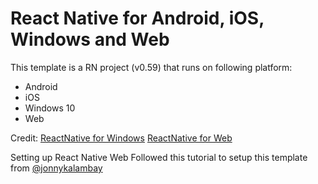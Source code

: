 # React Native for Android, iOS, Windows and Web
This template is a RN project (v0.59) that runs on following platform:
* Android
* iOS
* Windows 10
* Web

Credit:
[ReactNative for Windows](https://github.com/microsoft/react-native-windows)
[ReactNative for Web](https://github.com/necolas/react-native-web)

Setting up React Native Web
Followed this tutorial to setup this template from
[@jonnykalambay](https://medium.com/@jonnykalambay/your-first-hybrid-app-in-15-minutes-react-native-on-the-web-2cc2646051e/)

